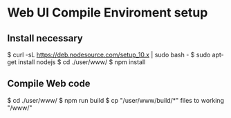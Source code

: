 # Web UI Compile Enviroment setup

## Install necessary 

  $ curl -sL https://deb.nodesource.com/setup_10.x | sudo bash -
  $ sudo apt-get install nodejs
  $ cd ./user/www/
  $ npm install

## Compile Web code 

  $ cd ./user/www/
  $ npm run build
  $ cp "/user/www/build/*" files to working "/www/"
